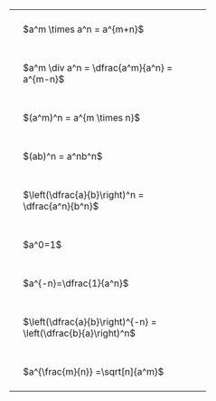 ---
---

#  
<br>
<style type="text/css">
#T_186fd th.col_heading {
  text-align: left;
  font-size: 1em;
}
#T_186fd td {
  text-align: left;
  font-size: 1em;
  padding: 1.5em;
}
#T_186fd_row0_col0, #T_186fd_row1_col0, #T_186fd_row2_col0, #T_186fd_row3_col0, #T_186fd_row4_col0, #T_186fd_row5_col0, #T_186fd_row6_col0, #T_186fd_row7_col0, #T_186fd_row8_col0 {
  width: 300px;
  white-space: pre-wrap;
}
</style>
<table id="T_186fd">
  <thead>
  </thead>
  <tbody>
    <tr>
      <td id="T_186fd_row0_col0" class="data row0 col0" >$a^m \times a^n = a^{m+n}$</td>
    </tr>
    <tr>
      <td id="T_186fd_row1_col0" class="data row1 col0" >$a^m \div a^n = \dfrac{a^m}{a^n} = a^{m-n}$</td>
    </tr>
    <tr>
      <td id="T_186fd_row2_col0" class="data row2 col0" >$(a^m)^n = a^{m \times n}$</td>
    </tr>
    <tr>
      <td id="T_186fd_row3_col0" class="data row3 col0" >$(ab)^n = a^nb^n$</td>
    </tr>
    <tr>
      <td id="T_186fd_row4_col0" class="data row4 col0" >$\left(\dfrac{a}{b}\right)^n = \dfrac{a^n}{b^n}$</td>
    </tr>
    <tr>
      <td id="T_186fd_row5_col0" class="data row5 col0" >$a^0=1$</td>
    </tr>
    <tr>
      <td id="T_186fd_row6_col0" class="data row6 col0" >$a^{-n}=\dfrac{1}{a^n}$</td>
    </tr>
    <tr>
      <td id="T_186fd_row7_col0" class="data row7 col0" >$\left(\dfrac{a}{b}\right)^{-n} = \left(\dfrac{b}{a}\right)^n$</td>
    </tr>
    <tr>
      <td id="T_186fd_row8_col0" class="data row8 col0" >$a^{\frac{m}{n}} =\sqrt[n]{a^m}$</td>
    </tr>
  </tbody>
</table>
